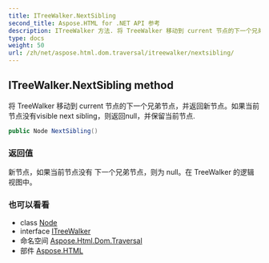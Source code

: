 ```yaml
---
title: ITreeWalker.NextSibling
second_title: Aspose.HTML for .NET API 参考
description: ITreeWalker 方法. 将 TreeWalker 移动到 current 节点的下一个兄弟节点并返回新节点如果当前节点没有visible next sibling则返回null并保留当前节点.
type: docs
weight: 50
url: /zh/net/aspose.html.dom.traversal/itreewalker/nextsibling/
---
```

## ITreeWalker.NextSibling method

将 TreeWalker 移动到 current 节点的下一个兄弟节点，并返回新节点。如果当前节点没有visible next sibling，则返回null，并保留当前节点.

```csharp
public Node NextSibling()
```

### 返回值

新节点，如果当前节点没有 下一个兄弟节点，则为 null。在 TreeWalker 的逻辑视图中。

### 也可以看看

* class [Node](../../../aspose.html.dom/node/)
* interface [ITreeWalker](../)
* 命名空间 [Aspose.Html.Dom.Traversal](../../itreewalker/)
* 部件 [Aspose.HTML](../../../)


